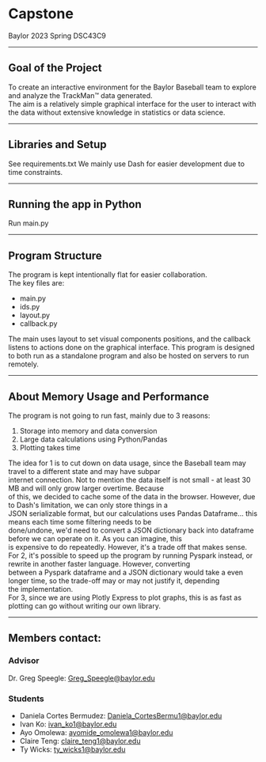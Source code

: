 # Capstone
Baylor 2023 Spring DSC43C9

---

## Goal of the Project

To create an interactive environment for the Baylor Baseball team to explore and analyze the TrackMan™ data generated.  
The aim is a relatively simple graphical interface for the user to interact with the data without extensive knowledge in statistics or data science.  

---

## Libraries and Setup

See requirements.txt
We mainly use Dash for easier development due to time constraints.

---

## Running the app in Python

Run main.py

---

## Program Structure

The program is kept intentionally flat for easier collaboration.  
The key files are:  

- main.py
- ids.py
- layout.py
- callback.py

The main uses layout to set visual components positions, and the callback listens to actions done on the graphical interface.
This program is designed to both run as a standalone program and also be hosted on servers to run remotely.

---

## About Memory Usage and Performance  

The program is not going to run fast, mainly due to 3 reasons:  

1. Storage into memory and data conversion
2. Large data calculations using Python/Pandas
3. Plotting takes time  

The idea for 1 is to cut down on data usage, since the Baseball team may travel to a different state and may have subpar  
internet connection. Not to mention the data itself is not small - at least 30 MB and will only grow larger overtime. Because  
of this, we decided to cache some of the data in the browser. However, due to Dash's limitation, we can only store things in a  
JSON serializable format, but our calculations uses Pandas Dataframe... this means each time some filtering needs to be  
done/undone, we'd need to convert a JSON dictionary back into dataframe before we can operate on it. As you can imagine, this  
is expensive to do repeatedly. However, it's a trade off that makes sense.  
For 2, it's possible to speed up the program by running Pyspark instead, or rewrite in another faster language. However, converting  
between a Pyspark dataframe and a JSON dictionary would take a even longer time, so the trade-off may or may not justify it, depending  
the implementation.  
For 3, since we are using Plotly Express to plot graphs, this is as fast as plotting can go without writing our own library.  

---

## Members contact:

### Advisor

Dr. Greg Speegle: Greg_Speegle@baylor.edu

### Students

- Daniela Cortes Bermudez: Daniela_CortesBermu1@baylor.edu
- Ivan Ko: ivan_ko1@baylor.edu
- Ayo Omolewa: ayomide_omolewa1@baylor.edu
- Claire Teng: claire_teng1@baylor.edu
- Ty Wicks: ty_wicks1@baylor.edu
